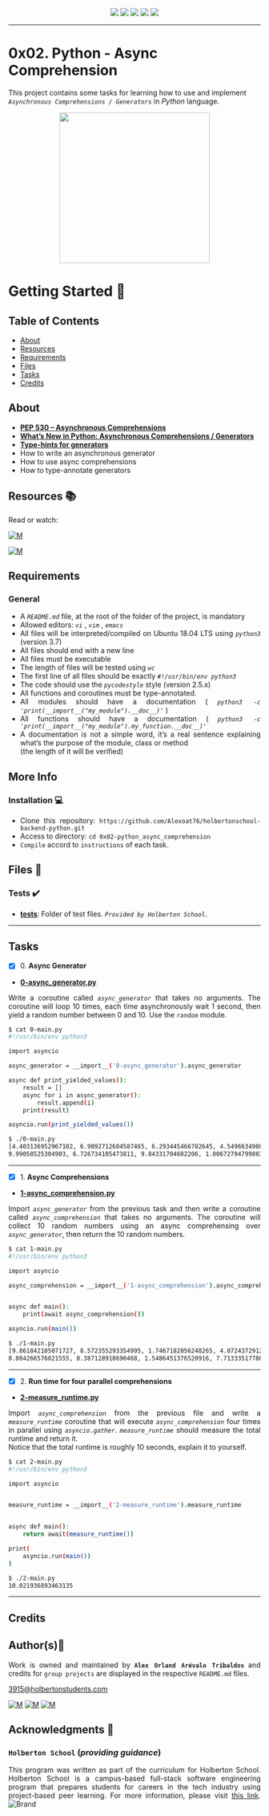 <p align="center">
<img src="https://img.shields.io/badge/LINUX-darkgreen.svg"/>
<img src="https://img.shields.io/badge/Shell-ligthgreen.svg"/>
<img src="https://img.shields.io/badge/Vim-green.svg"/>
<img src="https://img.shields.io/badge/Python-blue.svg"/>
<img src="https://img.shields.io/badge/Markdown-black.svg"/><br>	
</p>

---

# 0x02. Python - Async Comprehension

This project contains some tasks for learning how to use and implement *`Asynchronous Comprehensions / Generators`* in *Python* language.

<p align="center">
  <img width="300"
        src="https://files.realpython.com/media/A-Complete-Walkthrough-of-Pythons-Asyncio_Watermarked.5b6b9a01fdc9.jpg"
  >
</p>

# Getting Started :running:	
<div style="text-align: justify">

## Table of Contents
* [About](#about)
* [Resources](#resources-books)
* [Requirements](#requirements)
* [Files](#files-file_folder)
* [Tasks](#tasks)
* [Credits](#credits)

## About

- **[PEP 530 – Asynchronous Comprehensions](https://intranet.hbtn.io/rltoken/92LFCh7ZO9-ousmsmxCcEw)**
- **[What’s New in Python: Asynchronous Comprehensions / Generators](https://intranet.hbtn.io/rltoken/bOGIzGlugH-SxS3xuFDvEA)**
- **[Type-hints for generators](https://intranet.hbtn.io/rltoken/Tk9Qhv_ZgzGdoQJJN0O20g)** 
- How to write an asynchronous generator
- How to use async comprehensions
- How to type-annotate generators

## Resources :books:
Read or watch:
	
[![M](https://upload.wikimedia.org/wikipedia/commons/thumb/2/2f/Google_2015_logo.svg/80px-Google_2015_logo.svg.png)](https://www.google.com/search?q=Python+-+Async+Comprehension+gif&source=lmns&bih=929&biw=1903&hl=en&sa=X&ved=2ahUKEwi7g7CKhLr5AhWLA98KHfh4A4YQ_AUoAHoECAEQAA)

[![M](https://upload.wikimedia.org/wikipedia/commons/thumb/e/e1/Logo_of_YouTube_%282015-2017%29.svg/70px-Logo_of_YouTube_%282015-2017%29.svg.png)](https://www.youtube.com/results?search_query=Python+-+Async+Comprehension)

## Requirements
### General
* A  *` README.md `*  file, at the root of the folder of the project, is mandatory
* Allowed editors:  *` vi `* ,  *` vim `* ,  *` emacs `* 
* All files will be interpreted/compiled on Ubuntu 18.04 LTS using  *` python3 `*  (version 3.7)
* All files should end with a new line
* All files must be executable
* The length of files will be tested using  *` wc `* 
* The first line of all files should be exactly  *` #!/usr/bin/env python3 `* 
* The code should use the  *` pycodestyle `*  style (version 2.5.x)
* All functions and coroutines must be type-annotated.
* All modules should have a documentation ( *` python3 -c 'print(__import__("my_module").__doc__)' `* )
* All functions should have a documentation ( *` python3 -c 'print(__import__("my_module").my_function.__doc__)' `*
* A documentation is not a simple word, it’s a real sentence explaining what’s the purpose of the module, class or method <br>
	(the length of it will be verified)

## More Info
### Installation :computer:
	
- Clone this repository: `https://github.com/Alexoat76/holbertonschool-backend-python.git`	
- Access to directory: `cd 0x02-python_async_comprehension`
- `Compile` accord to `instructions` of each task.

## Files :file_folder:

### Tests :heavy_check_mark:

+ **[tests](./tests)**: Folder of test files. *`Provided by Holberton School`*.
		
---

## Tasks

+ [x] 0\. **Async Generator**

+ **[0-async_generator.py](./0-async_generator.py)**

Write a coroutine called   *` async_generator `*   that takes no arguments. 
The coroutine will loop 10 times, each time asynchronously wait 1 second, then yield a random number between 0 and 10. Use the   *` random `*   module.

```bash
$ cat 0-main.py
#!/usr/bin/env python3

import asyncio

async_generator = __import__('0-async_generator').async_generator

async def print_yielded_values():
    result = []
    async for i in async_generator():
        result.append(i)
    print(result)

asyncio.run(print_yielded_values())

$ ./0-main.py
[4.403136952967102, 6.9092712604587465, 6.293445466782645, 4.549663490048418, 4.1326571686139015, 
9.99058525304903, 6.726734105473811, 9.84331704602206, 1.0067279479988345, 1.3783306401737838]

```
---

+ [x] 1\. **Async Comprehensions**

+ **[1-async_comprehension.py](./1-async_comprehension.py)**

Import   *` async_generator `*   from the previous task and then write a coroutine called   *` async_comprehension `*   that takes no arguments. 
The coroutine will collect 10 random numbers using an async comprehensing over   *` async_generator `*, then return the 10 random numbers.

```bash
$ cat 1-main.py
#!/usr/bin/env python3

import asyncio

async_comprehension = __import__('1-async_comprehension').async_comprehension


async def main():
    print(await async_comprehension())

asyncio.run(main())

$ ./1-main.py
[9.861842105071727, 8.572355293354995, 1.7467182056248265, 4.0724372912858575, 0.5524750922145316,
8.084266576021555, 8.387128918690468, 1.5486451376520916, 7.713335177885325, 7.673533267041574]

```
---

+ [x] 2\. **Run time for four parallel comprehensions**

+ **[2-measure_runtime.py](./2-measure_runtime.py)**

Import *` async_comprehension `* from the previous file and write a *` measure_runtime `* coroutine that will execute *` async_comprehension `* four times in parallel using *` asyncio.gather `*.
*` measure_runtime `* should measure the total runtime and return it. <br>
Notice that the total runtime is roughly 10 seconds, explain it to yourself.

```bash
$ cat 2-main.py
#!/usr/bin/env python3

import asyncio


measure_runtime = __import__('2-measure_runtime').measure_runtime


async def main():
    return await(measure_runtime())

print(
    asyncio.run(main())
)

$ ./2-main.py
10.021936893463135


```
---


## Credits

## Author(s):blue_book:

Work is owned and maintained by 
	**`Alex Orland Arévalo Tribaldos`**  and credits for `group projects` are displayed in the respective `README.md` files.

<3915@holbertonstudents.com>
	
[![M](https://upload.wikimedia.org/wikipedia/commons/thumb/9/91/Octicons-mark-github.svg/25px-Octicons-mark-github.svg.png)](https://github.com/Alexoat76)
[![M](https://upload.wikimedia.org/wikipedia/fr/thumb/c/c8/Twitter_Bird.svg/25px-Twitter_Bird.svg.png)](https://twitter.com/aoarevalot)
[![M](https://upload.wikimedia.org/wikipedia/commons/thumb/c/ca/LinkedIn_logo_initials.png/25px-LinkedIn_logo_initials.png)](https://www.linkedin.com/in/Alexoat76/)

## Acknowledgments :mega: 

### **`Holberton School`** (*providing guidance*)
	
This program was written as part of the curriculum for Holberton School.
Holberton School is a campus-based full-stack software engineering program
that prepares students for careers in the tech industry using project-based
peer learning. For more information,  please visit [this link](https://www.holbertonschool.com/).
![Brand](https://assets.website-files.com/6105315644a26f77912a1ada/610540e8b4cd6969794fe673_Holberton_School_logo-04-04.svg)

